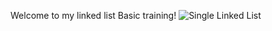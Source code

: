 Welcome to my linked list Basic training!
![Single Linked List](https://miro.medium.com/v2/resize:fit:720/format:webp/1*iiEWrP2IznA6HbmuIdK0lQ.png)
